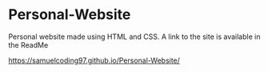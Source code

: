 # Personal-Website
Personal website made using HTML and CSS. A link to the site is available in the ReadMe

https://samuelcoding97.github.io/Personal-Website/
